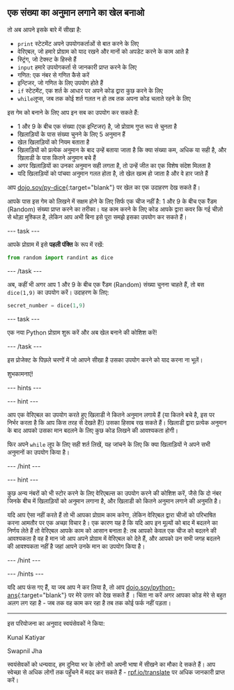 ## एक संख्या का अनुमान लगाने का खेल बनाओ

तो अब आपने इसके बारे में सीखा है:
  * `print` स्टेटमेंट अपने उपयोगकर्ताओं से बात करने के लिए
  * वेरिएबल, जो हमारे प्रोग्राम को याद रखने और मानों को अपडेट करने के काम आते है
  * स्ट्रिंग, जो टेक्स्ट के हिस्से हैं
  * `input` हमारे उपयोगकर्ता से जानकारी प्राप्त करने के लिए
  * गणित: एक नंबर से गणित कैसे करें
  * इन्टिजर, जो गणित के लिए उपयोग होते हैं
  * `if` स्टेटमेंट, एक शर्त के आधार पर अपने कोड द्वारा कुछ करने के लिए
  * `while`लूप्स, जब तक कोई शर्त गलत न हो तब तक अपना कोड चलाते रहने के लिए

इस गेम को बनाने के लिए आप इन सब का उपयोग कर सकते हैं:
  * 1 और 9 के बीच एक संख्या (एक इन्टिजर) है, जो प्रोग्राम गुप्त रूप से चुनता है
  * खिलाड़ियों के पास संख्या चुनने के लिए 5 अनुमान हैं
  * खेल खिलाड़ियों को नियम बताता है
  * खिलाड़ियों को प्रत्येक अनुमान के बाद उन्हें बताया जाता है कि क्या संख्या कम, अधिक या सही है, और खिलाडी के पास कितने अनुमान बचे हैं
  * अगर खिलाड़ियों का उनका अनुमान सही लगता है, तो उन्हें जीत का एक विशेष संदेश मिलता है
  * यदि खिलाड़ियों को पांचवा अनुमान गलत होता है, तो खेल खत्म हो जाता है और वे हार जाते हैं

आप [dojo.soy/py-dice](http://dojo.soy/py-dice){:target="blank"} पर खेल का एक उदाहरण देख सकते हैं।

आपके पास इस गेम को लिखने में सक्षम होने के लिए सिर्फ एक चीज नहीं है: 1 और 9 के बीच एक रैंडम (Random) संख्या प्राप्त करने का तरीका। यह काम करने के लिए कोड आपके द्वारा कवर कि गई चीज़ो से थोड़ा मुश्किल है, लेकिन आप अभी बिना इसे पूरा समझे इसका उपयोग कर सकते हैं।

--- task ---

आपके प्रोग्राम में इसे **पहली पंक्ति** के रूप में रखें:

```python
from random import randint as dice
```

--- /task ---

अब, कहीं भी अगर आप 1 और 9 के बीच एक रैंडम (Random) संख्या चुनना चाहते हैं, तो बस `dice(1,9)` का उपयोग करें। उदाहरण के लिए:

```python
secret_number = dice(1,9)
```

--- task ---

एक नया Python प्रोग्राम शुरू करें और अब खेल बनाने की कोशिश करें!

--- /task ---

इस प्रोजेक्ट के पिछले चरणों में जो आपने सीखा है उसका उपयोग करने को याद करना ना भूलें।

शुभकामनाएं!

--- hints ---


--- hint ---

आप एक वेरिएबल का उपयोग करते हुए खिलाडी ने कितने अनुमान लगाये हैं (या कितने बचे है, इस पर निर्भर करता है कि आप किस तरह से देखते हैं!) उसका हिसाब रख सकते हैं। खिलाडी द्वारा प्रत्येक अनुमान के बाद आपको उसका मान बदलने के लिए कुछ कोड लिखने की आवश्यकता होगी।

फिर अपने `while` लूप के लिए सही शर्त लिखें, यह जांचने के लिए कि क्या खिलाड़ियों ने अपने सभी अनुमानों का उपयोग किया है।

--- /hint ---

--- hint ---

कुछ अन्य नंबरों को भी स्टोर करने के लिए वेरिएबल्स का उपयोग करने की कोशिश करें, जैसे कि दो नंबर जिनके बीच में खिलाड़ियों को अनुमान लगाना है, और खिलाडी को कितने अनुमान लगाने की अनुमति है।

यदि आप ऐसा नहीं करते हैं तो भी आपका प्रोग्राम काम करेगा, लेकिन वेरिएबल द्वारा चीजों को परिभाषित करना आमतौर पर एक अच्छा विचार है। एक कारण यह है कि यदि आप इन मूल्यों को बाद में बदलने का निर्णय लेते हैं तो वेरिएबल आपके काम को आसान बनाता है: तब आपको केवल एक चीज को बदलने की आवश्यकता है वह है मान जो आप अपने प्रोग्राम में वेरिएबल को देते हैं, और आपको उन सभी जगह बदलने की आवश्यकता नहीं है जहां आपने उनके मान का उपयोग किया है।

--- /hint ---

--- /hints ---

यदि आप फंस गए हैं, या जब आप ने कर लिया है, तो आप [dojo.soy/python-ans](http://dojo.soy/python-ans){:target="blank"} पर मेरे उत्तर को देख सकते हैं । चिंता ना करें अगर आपका कोड मेरे से बहुत अलग लग रहा है - जब तक वह काम कर रहा है तब तक कोई फर्क नहीं पड़ता।


***
इस परियोजना का अनुवाद स्वयंसेवकों ने किया:

Kunal Katiyar

Swapnil Jha

स्वयंसेवकों को धन्यवाद, हम दुनिया भर के लोगों को अपनी भाषा में सीखने का मौका दे सकते हैं। आप स्वेच्छा से अधिक लोगों तक पहुँचने में मदद कर सकते हैं - [rpf.io/translate](https://rpf.io/translate) पर अधिक जानकारी प्राप्त करें।
